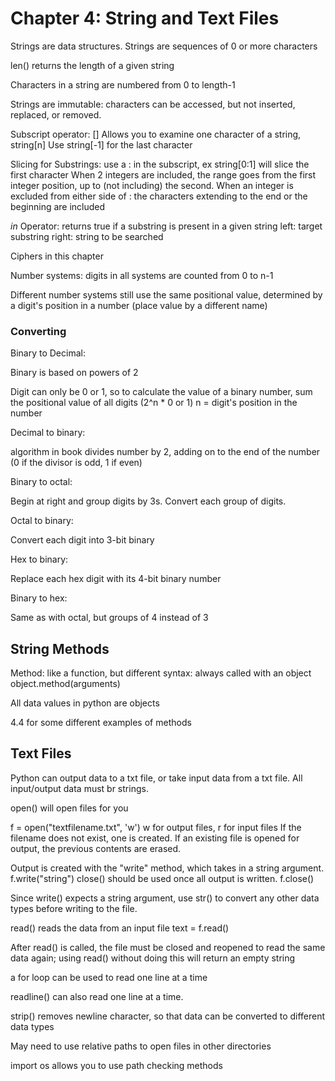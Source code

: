 # Chapter 4: String and Text Files

Strings are data structures. Strings are sequences of 0 or more characters

len() returns the length of a given string

Characters in a string are numbered from 0 to length-1

Strings are immutable: characters can be accessed, but not inserted, replaced, or removed.

Subscript operator: []
Allows you to examine one character of a string, string[n]
Use string[-1] for the last character

Slicing for Substrings: use a : in the subscript, ex string[0:1] will slice the first character
When 2 integers are included, the range goes from the first integer position, up to (not including) the second.
When an integer is excluded from either side of : the characters extending to the end or the beginning are included

*in* Operator: returns true if a substring is present in a given string
left: target substring
right: string to be searched

Ciphers in this chapter

Number systems: digits in all systems are counted from 0 to n-1

Different number systems still use the same positional value, determined by a digit's position in a number (place value by a different name)

### Converting

Binary to Decimal:

Binary is based on powers of 2

Digit can only be 0 or 1, so to calculate the value of a binary number, sum the positional value of all digits (2^n * 0 or 1)
n = digit's position in the number

Decimal to binary:

algorithm in book divides number by 2, adding on to the end of the number (0 if the divisor is odd, 1 if even)

Binary to octal:

Begin at right and group digits by 3s. Convert each group of digits.

Octal to binary:

Convert each digit into 3-bit binary

Hex to binary: 

Replace each hex digit with its 4-bit binary number

Binary to hex:

Same as with octal, but groups of 4 instead of 3

## String Methods

Method: like a function, but different syntax: always called with an object
object.method(arguments)

All data values in python are objects

4.4 for some different examples of methods

## Text Files

Python can output data to a txt file, or take input data from a txt file. All input/output data must br strings.

open() will open files for you

f = open("textfilename.txt", 'w')
w for output files, r for input files
If the filename does not exist, one is created. If an existing file is opened for output, the previous contents are erased.

Output is created with the "write" method, which takes in a string argument.
f.write("string")
close() should be used once all output is written.
f.close()

Since write() expects a string argument, use str() to convert any other data types before writing to the file.

read() reads the data from an input file
text = f.read()

After read() is called, the file must be closed and reopened to read the same data again; using read() without doing this will return an empty string

a for loop can be used to read one line at a time

readline() can also read one line at a time.

strip() removes newline character, so that data can be converted to different data types

May need to use relative paths to open files in other directories

import os allows you to use path checking methods
